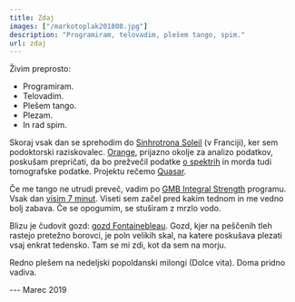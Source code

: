 ```yaml
---
title: Zdaj
images: ["/markotoplak201808.jpg"]
description: "Programiram, telovadim, plešem tango, spim."
url: zdaj
---
```


Živim preprosto:

- Programiram.
- Telovadim.
- Plešem tango.
- Plezam.
- In rad spim.

Skoraj vsak dan se sprehodim do [Sinhrotrona Soleil](https://www.synchrotron-soleil.fr/)
(v Franciji), ker sem podoktorski raziskovalec.
[Orange](https://orange.biolab.si), prijazno okolje za analizo podatkov, poskušam prepričati,
da bo prežvečil
podatke [o spektrih](https://github.com/quasars/orange-spectroscopy) in morda tudi
tomografske podatke. Projektu rečemo [Quasar](https://quasar.codes).

Če me tango ne utrudi preveč, vadim po
[GMB Integral Strength](https://gmb.io/is/) programu. 
Vsak dan [visim 7 minut](http://www.idoportal.com/blog/hanging).
Viseti sem začel pred kakim tednom in me vedno bolj zabava.
Če se opogumim, se stuširam z mrzlo vodo.

Blizu je čudovit gozd: [gozd Fontainebleau](/font/). Gozd, kjer na peščenih tleh
rastejo pretežno borovci, je poln velikih skal, na katere
poskušava plezati vsaj enkrat tedensko. Tam se mi zdi, kot da sem na morju.

Redno plešem na nedeljski popoldanski milongi (Dolce vita).
Doma pridno vadiva.

--- Marec 2019
